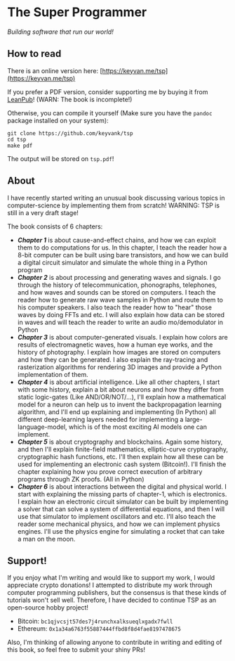 # The Super Programmer
*Building software that run our world!*

## How to read

There is an online version here: [https://keyvan.me/tsp](https://keyvan.me/tsp)

If you prefer a PDF version, consider supporting me by buying it from [LeanPub](https://leanpub.com/tsp)! (WARN: The book is incomplete!)

Otherwise, you can compile it yourself (Make sure you have the `pandoc` package installed on your system):

```
git clone https://github.com/keyvank/tsp
cd tsp
make pdf
```

The output will be stored on `tsp.pdf`!

## About

I have recently started writing an unusual book discussing various topics in computer-science by implementing them from scratch! WARNING: TSP is still in a very draft stage!

The book consists of 6 chapters:

- ***Chapter 1*** is about cause-and-effect chains, and how we can exploit them to do computations for us. In this chapter, I teach the reader how a 8-bit computer can be built using bare transistors, and how we can build a digital circuit simulator and simulate the whole thing in a Python program
- ***Chapter 2*** is about processing and generating waves and signals. I go through the history of telecommunication, phonographs, telephones, and how waves and sounds can be stored on computers. I teach the reader how to generate raw wave samples in Python and route them to his computer speakers. I also teach the reader how to "hear" those waves by doing FFTs and etc. I will also explain how data can be stored in waves and will teach the reader to write an audio mo/demodulator in Python
- ***Chapter 3*** is about computer-generated visuals. I explain how colors are results of electromagnetic waves, how a human eye works, and the history of photography. I explain how images are stored on computers and how they can be generated. I also explain the ray-tracing and rasterization algorithms for rendering 3D images and provide a Python implementation of them.
- ***Chapter 4*** is about artificial intelligence. Like all other chapters, I start with some history, explain a bit about neurons and how they differ from static logic-gates (Like AND/OR/NOT/...), I'll explain how a mathematical model for a neuron can help us to invent the backpropagation learning algorithm, and I'll end up explaining and implementing (In Python) all different deep-learning layers needed for implementing a large-language-model, which is of the most exciting AI models one can implement.
- ***Chapter 5*** is about cryptography and blockchains. Again some history, and then I'll explain finite-field mathematics, elliptic-curve cryptography, cryptographic hash functions, etc. I'll then explain how all these can be used for implementing an electronic cash system (Bitcoin!). I'll finish the chapter explaining how you prove correct execution of arbitrary programs through ZK proofs. (All in Python)
- ***Chapter 6*** is about interactions between the digital and physical world. I start with explaining the missing parts of chapter-1, which is electronics. I explain how an electronic circuit simulator can be built by implementing a solver that can solve a system of differential equations, and then I will use that simulator to implement oscillators and etc. I'll also teach the reader some mechanical physics, and how we can implement physics engines. I'll use the physics engine for simulating a rocket that can take a man on the moon.

## Support!

If you enjoy what I'm writing and would like to support my work, I would appreciate crypto donations! I attempted to distribute my work through computer programming publishers, but the consensus is that these kinds of tutorials won't sell well. Therefore, I have decided to continue TSP as an open-source hobby project!

- Bitcoin: `bc1qjvcsjt57des7j4runchxalksueqlxgadx7fwll`
- Ethereum: `0x1a34a6763f55887444ffbd8f8d4fae8197478675`

Also, I'm thinking of allowing anyone to contribute in writing and editing of this book, so feel free to submit your shiny PRs!
